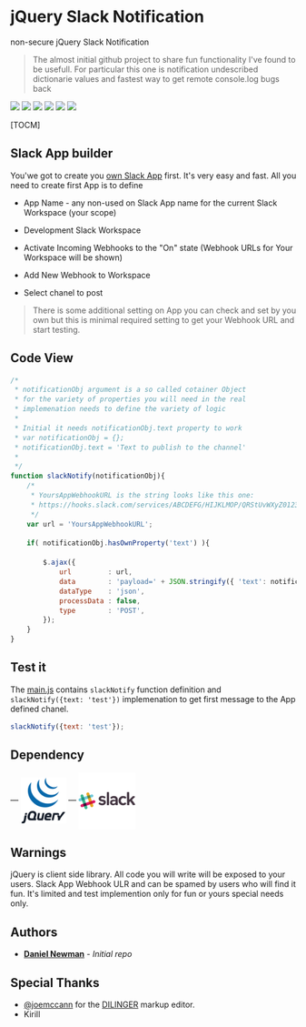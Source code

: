 # jQuery Slack Notification
non-secure jQuery Slack Notification

> The almost initial github project to share fun functionality I've found to be usefull.
> For particular this one is notification undescribed dictionarie values and 
> fastest way to get remote console.log bugs back

![](https://img.shields.io/github/stars/pandao/editor.md.svg) ![](https://img.shields.io/github/forks/newmandani/editor.md.svg) ![](https://img.shields.io/github/tag/newmandani/editor.md.svg) ![](https://img.shields.io/github/release/newmandani/editor.md.svg) ![](https://img.shields.io/github/issues/newmandani/editor.md.svg) ![](https://img.shields.io/bower/v/editor.md.svg)

[TOCM]


## Slack App builder
You'we got to create you [own Slack App](https://api.slack.com/apps?new_app=1) first.
It's very easy and fast. All you need to create first App is to define
- App Name - any non-used on Slack App name for the current Slack Workspace (your scope) 
- Development Slack Workspace

- Activate Incoming Webhooks to the "On" state (Webhook URLs for Your Workspace will be shown)
- Add New Webhook to Workspace
- Select chanel to post

> There is some additional setting on App you can check and set by you own
> but this is minimal required setting to get your Webhook URL and start testing.

## Code View
```javascript
/*
 * notificationObj argument is a so called cotainer Object
 * for the variety of properties you will need in the real 
 * implemenation needs to define the variety of logic
 *
 * Initial it needs notificationObj.text property to work
 * var notificationObj = {};
 * notificationObj.text = 'Text to publish to the channel'
 *
 */
function slackNotify(notificationObj){
    /*
     * YoursAppWebhookURL is the string looks like this one:
     * https://hooks.slack.com/services/ABCDEFG/HIJKLMOP/QRStUvWXyZ0123456
     */
    var url = 'YoursAppWebhookURL';

    if( notificationObj.hasOwnProperty('text') ){

        $.ajax({
            url         : url,
            data        : 'payload=' + JSON.stringify({ 'text': notificationObj.text }),
            dataType    : 'json',
            processData : false,
            type        : 'POST',
        });
    }
}
```


## Test it
The [main.js](https://raw.githubusercontent.com/newmandani/jQuerySlackNotification/master/main.js) contains `slackNotify` function definition and `slackNotify({text: 'test'})` implemenation to get first message to the App defined chanel.
```javascript
slackNotify({text: 'test'});
```

## Dependency
— <a href="https://cdnjs.com/libraries/jquery/1.12.4" target="_blank"><img src="https://raw.githubusercontent.com/newmandani/jQuerySlackNotification/master/misc/jquery_ico.gif" width="80px" valign="middle" style="vertical-align: middle;"></a>
— <a href="https://slack.com" target="_blank"><img src="https://raw.githubusercontent.com/newmandani/jQuerySlackNotification/master/misc/slack_ico.png" width="100px" valign="middle" style="vertical-align: middle;"></a>

## Warnings
jQuery is client side library. All code you will write will be exposed to your users.
Slack App Webhook ULR and can be spamed by users who will find it fun.
It's limited and test implemention only for fun or yours special needs only.

## Authors
* **[Daniel Newman](https://github.com/newmandani/)** - *Initial repo*

## Special Thanks
- [@joemccann](https://twitter.com/joemccann) for the [DILINGER](https://dillinger.io/) markup editor.
- Kirill
